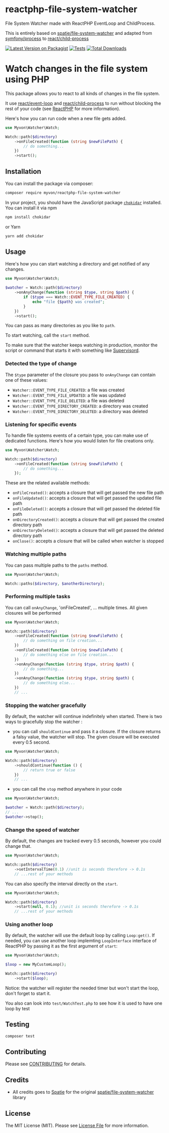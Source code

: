 # reactphp-file-system-watcher
File System Watcher made with ReactPHP EventLoop and ChildProcess.

This is entirely based on [spatie/file-system-watcher](https://github.com/spatie/file-system-watcher) and
adapted from [symfony/process](https://github.com/symfony/process) to [react/child-process](https://github.com/reactphp/child-process)

[![Latest Version on Packagist](https://img.shields.io/packagist/v/myvon/reactphp-file-system-watcher.svg?style=flat-square)](https://packagist.org/packages/myvon/reactphp-file-system-watcher)
[![Tests](https://github.com/myvon/reactphp-file-system-watcher/actions/workflows/run-test.yml/badge.svg)](https://github.com/myvon/reactphp-file-system-watcher/actions/workflows/run-test.yml)
[![Total Downloads](https://img.shields.io/packagist/dt/myvon/reactphp-file-system-watcher.svg?style=flat-square)](https://packagist.org/packagesmyvon/reactphp-file-system-watcher)

# Watch changes in the file system using PHP

This package allows you to react to all kinds of changes in the file system.

It use [react/event-loop](https://github.com/reactphp/event-loop) and [react/child-process](https://github.com/reactphp/child-process) to run without blocking the rest of your code (see [ReactPHP](https://reactphp.org/) for more information). 


Here's how you can run code when a new file gets added.

```php
use Myvon\Watcher\Watch;

Watch::path($directory)
    ->onFileCreated(function (string $newFilePath) {
        // do something...
    })
    ->start();
```

## Installation

You can install the package via composer:

```bash
composer require myvon/reactphp-file-system-watcher
```

In your project, you should have the JavaScript package [`chokidar`](https://github.com/paulmillr/chokidar) installed. You can install it via npm

```bash
npm install chokidar
```

or Yarn

```bash
yarn add chokidar
```

## Usage

Here's how you can start watching a directory and get notified of any changes.

```php
use Myvon\Watcher\Watch;

$watcher = Watch::path($directory)
    ->onAnyChange(function (string $type, string $path) {
        if ($type === Watch::EVENT_TYPE_FILE_CREATED) {
            echo "file {$path} was created";
        }
    })
    ->start();
```

You can pass as many directories as you like to `path`.

To start watching, call the `start` method. 

To make sure that the watcher keeps watching in production, monitor the script or command that starts it with something like [Supervisord](http://supervisord.org).

### Detected the type of change

The `$type` parameter of the closure you pass to `onAnyChange` can contain one of these values:

- `Watcher::EVENT_TYPE_FILE_CREATED`: a file was created
- `Watcher::EVENT_TYPE_FILE_UPDATED`: a file was updated
- `Watcher::EVENT_TYPE_FILE_DELETED`: a file was deleted
- `Watcher::EVENT_TYPE_DIRECTORY_CREATED`: a directory was created
- `Watcher::EVENT_TYPE_DIRECTORY_DELETED`: a directory was deleted

### Listening for specific events

To handle file systems events of a certain type, you can make use of dedicated functions. Here's how you would listen for file creations only.

```php
use Myvon\Watcher\Watch;

Watch::path($directory)
    ->onFileCreated(function (string $newFilePath) {
        // do something...
    });
```

These are the related available methods:

- `onFileCreated()`: accepts a closure that will get passed the new file path
- `onFileUpdated()`: accepts a closure that will get passed the updated file path
- `onFileDeleted()`: accepts a closure that will get passed the deleted file path
- `onDirectoryCreated()`: accepts a closure that will get passed the created directory path
- `onDirectoryDeleted()`: accepts a closure that will get passed the deleted directory path
- `onClose()`: accepts a closure that will be called when watcher is stopped
### Watching multiple paths

You can pass multiple paths to the `paths` method.

```php
use Myvon\Watcher\Watch;

Watch::paths($directory, $anotherDirectory);
```

### Performing multiple tasks

You can call `onAnyChange`, 'onFileCreated', ... multiple times. All given closures will be performed

```php
use Myvon\Watcher\Watch;

Watch::path($directory)
    ->onFileCreated(function (string $newFilePath) {
        // do something on file creation...
    })
    ->onFileCreated(function (string $newFilePath) {
        // do something else on file creation...
    })
    ->onAnyChange(function (string $type, string $path) {
        // do something...
    })
    ->onAnyChange(function (string $type, string $path) {
        // do something else...
    })
    // ...
```

### Stopping the watcher gracefully

By default, the watcher will continue indefinitely when started. 
There is two ways to gracefully stop the watcher :

- you can call `shouldContinue` and pass it a closure. If the closure returns a falsy value, the watcher will stop. The given closure will be executed every 0.5 second.

```php
use Myvon\Watcher\Watch;

Watch::path($directory)
    ->shouldContinue(function () {
        // return true or false
    })
    // ...
```
- you can call the `stop` method anywhere in your code 

```php
use Myvon\Watcher\Watch;

$watcher = Watch::path($directory);
// ...
$watcher->stop();
```
### Change the speed of watcher

By default, the changes are tracked every 0.5 seconds, however you could change that.

```php
use Myvon\Watcher\Watch;

Watch::path($directory)
    ->setIntervalTime(0.1) //unit is seconds therefore -> 0.1s
    // ...rest of your methods
```

You can also specify the interval directly on the `start`. 


```php
use Myvon\Watcher\Watch;

Watch::path($directory)
    ->start(null, 0.1); //unit is seconds therefore -> 0.1s
    // ...rest of your methods
```

### Using another loop

By default, the watcher will use the default loop by calling `Loop:get()`. If needed, you can use another loop implemting `LoopInterface` interface of ReactPHP by passing it as the first argument of `start`:

```php
use Myvon\Watcher\Watch;

$loop = new MyCustomLoop();

Watch::path($directory)
    ->start($loop);
```
Notice: the watcher will register the needed timer but won't start the loop, don't forget to start it.

You also can look into `test/WatchTest.php` to see how it is used to have one loop by test 
## Testing

```bash
composer test
```

## Contributing

Please see [CONTRIBUTING](https://github.com/myvon/reactphp-file-system-watcher/blob/main/CONTRIBUTING.md) for details.

## Credits

- All credits goes to [Spatie](https://github.com/spatie) for the original [spatie/file-system-watcher](https://github.com/spatie/file-system-watcher) library 

## License

The MIT License (MIT). Please see [License File](LICENSE.md) for more information.

